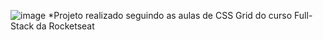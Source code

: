 ![image](https://github.com/user-attachments/assets/830b8305-2216-4b7b-89c2-a2cd964eb1df)
*Projeto realizado seguindo as aulas de CSS Grid do curso Full-Stack da Rocketseat
